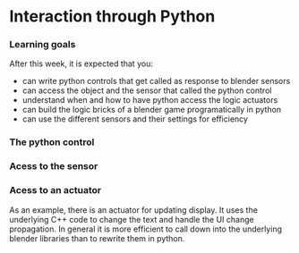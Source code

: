 # Interaction through Python

### Learning goals
After this week, it is expected that you:

* can write python controls that get called as response to blender sensors
* can access the object and the sensor that called the python control
* understand when and how to have python access the logic actuators
* can build the logic bricks of a blender game programatically in python
* can use the different sensors and their settings for efficiency

### The python control


### Acess to the sensor

### Acess to an actuator
As an example, there is an actuator for updating display. It uses the underlying C++ code to change the text and handle the UI change propagation. In general it is more efficient to call down into the underlying blender libraries than to rewrite them in python.




